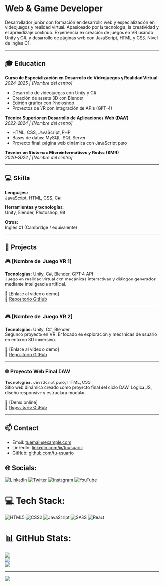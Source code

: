 # Web & Game Developer

Desarrollador junior con formación en desarrollo web y especialización en videojuegos y realidad virtual. Apasionado por la tecnología, la creatividad y el aprendizaje continuo. Experiencia en creación de juegos en VR usando Unity y C#, y desarrollo de páginas web con JavaScript, HTML y CSS. Nivel de inglés C1.

---

## 🎓 Education

**Curso de Especialización en Desarrollo de Videojuegos y Realidad Virtual**  
_2024-2025 | [Nombre del centro]_  
- Desarrollo de videojuegos con Unity y C#  
- Creación de assets 3D con Blender  
- Edición gráfica con Photoshop  
- Proyectos de VR con integración de APIs (GPT-4)  

**Técnico Superior en Desarrollo de Aplicaciones Web (DAW)**  
_2022-2024 | [Nombre del centro]_  
- HTML, CSS, JavaScript, PHP  
- Bases de datos: MySQL, SQL Server  
- Proyecto final: página web dinámica con JavaScript puro  

**Técnico en Sistemas Microinformáticos y Redes (SMR)**  
_2020-2022 | [Nombre del centro]_  

---

## 💻 Skills

**Lenguajes:**  
JavaScript, HTML, CSS, C#

**Herramientas y tecnologías:**  
Unity, Blender, Photoshop, Git

**Otros:**  
Inglés C1 (Cambridge / equivalente)

---

## 🚀 Projects

### 🎮 [Nombre del Juego VR 1]
**Tecnologías:** Unity, C#, Blender, GPT-4 API  
Juego en realidad virtual con mecánicas interactivas y diálogos generados mediante inteligencia artificial.  

🔗 [Enlace al vídeo o demo]  
📂 [Repositorio GitHub](https://github.com/tu-usuario/nombre-del-repo)

---

### 🎮 [Nombre del Juego VR 2]
**Tecnologías:** Unity, C#, Blender  
Segundo proyecto en VR. Enfocado en exploración y mecánicas de usuario en entorno 3D inmersivo.  

🔗 [Enlace al vídeo o demo]  
📂 [Repositorio GitHub](https://github.com/tu-usuario/nombre-del-repo)

---

### 🌐 Proyecto Web Final DAW
**Tecnologías:** JavaScript puro, HTML, CSS  
Sitio web dinámico creado como proyecto final del ciclo DAW. Lógica JS, diseño responsive y estructura modular.  

🔗 [Demo online]  
📂 [Repositorio GitHub](https://github.com/tu-usuario/nombre-del-repo)

---

## 📫 Contact

- Email: tuemail@example.com  
- LinkedIn: [linkedin.com/in/tuusuario](https://linkedin.com/in/tuusuario)  
- GitHub: [github.com/tu-usuario](https://github.com/tu-usuario)






## 🌐 Socials:
[![LinkedIn](https://img.shields.io/badge/LinkedIn-%230077B5.svg?logo=linkedin&logoColor=white)](https://linkedin.com/in/rammcodes) [![Twitter](https://img.shields.io/badge/Twitter-%231DA1F2.svg?logo=Twitter&logoColor=white)](https://twitter.com/rammcodes) [![Instagram](https://img.shields.io/badge/Instagram-%23E4405F.svg?logo=Instagram&logoColor=white)](https://instagram.com/rammcodes_) [![YouTube](https://img.shields.io/badge/YouTube-%23FF0000.svg?logo=YouTube&logoColor=white)](https://youtube.com/@rammcodes) 

# 💻 Tech Stack:
![HTML5](https://img.shields.io/badge/html5-%23E34F26.svg?style=for-the-badge&logo=html5&logoColor=white) ![CSS3](https://img.shields.io/badge/css3-%231572B6.svg?style=for-the-badge&logo=css3&logoColor=white) ![JavaScript](https://img.shields.io/badge/javascript-%23323330.svg?style=for-the-badge&logo=javascript&logoColor=%23F7DF1E) ![SASS](https://img.shields.io/badge/SASS-hotpink.svg?style=for-the-badge&logo=SASS&logoColor=white) ![React](https://img.shields.io/badge/react-%2320232a.svg?style=for-the-badge&logo=react&logoColor=%2361DAFB)
# 📊 GitHub Stats:
![](https://github-readme-stats.vercel.app/api?username=rammcodes&theme=dark&hide_border=false&include_all_commits=false&count_private=false)<br/>
![](https://github-readme-streak-stats.herokuapp.com/?user=rammcodes&theme=dark&hide_border=false)<br/>
![](https://github-readme-stats.vercel.app/api/top-langs/?username=rammcodes&theme=dark&hide_border=false&include_all_commits=false&count_private=false&layout=compact)

---
[![](https://visitcount.itsvg.in/api?id=rammcodes&icon=0&color=0)](https://visitcount.itsvg.in)

<!-- Proudly created with GPRM ( https://gprm.itsvg.in ) -->

